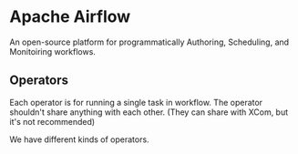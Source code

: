 # Apache Airflow

An open-source platform for programmatically Authoring, Scheduling, and Monitoiring workflows.

## Operators

Each operator is for running a single task in workflow. The operator shouldn't share anything with each other. (They can share with XCom, but it's not recommended)

We have different kinds of operators.
